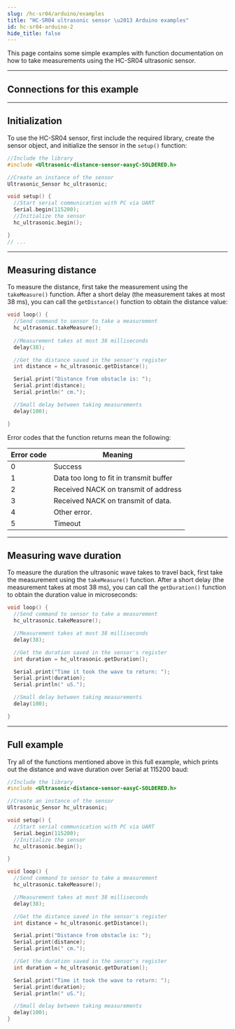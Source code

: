```yaml
---
slug: /hc-sr04/arduino/examples
title: "HC-SR04 ultrasonic sensor \u2013 Arduino examples"
id: hc-sr04-arduino-2
hide_title: false
---
```

This page contains some simple examples with function documentation on how to take measurements using the HC-SR04 ultrasonic sensor.

---

## Connections for this example

<CenteredImage src="/img/hc-sr04/connection.png" alt="connection" />

---

## Initialization

To use the HC-SR04 sensor, first include the required library, create the sensor object, and initialize the sensor in the `setup()` function:
```cpp
//Include the library
#include <Ultrasonic-distance-sensor-easyC-SOLDERED.h>

//Create an instance of the sensor
Ultrasonic_Sensor hc_ultrasonic;

void setup() {
  //Start serial communication with PC via UART
  Serial.begin(115200); 
  //Initialize the sensor 
  hc_ultrasonic.begin();

}
// ...
```

<FunctionDocumentation
  functionName="hc_ultrasonic.begin()"
  description="Initializes the HC-SR04 sensor, setting up communication over I2C."
  returnDescription="None"
  parameters={[]}
/>

---

## Measuring distance

To measure the distance, first take the measurement using the `takeMeasure()` function. After a short delay (the measurement takes at most 38 ms), you can call the `getDistance()` function to obtain the distance value:

```cpp
void loop() {
  //Send command to sensor to take a measurement
  hc_ultrasonic.takeMeasure();
  
  //Measurement takes at most 38 milliseconds                             
  delay(38);  

  //Get the distance saved in the sensor's register
  int distance = hc_ultrasonic.getDistance();

  Serial.print("Distance from obstacle is: ");
  Serial.print(distance);               
  Serial.println(" cm.");  

  //Small delay between taking measurements
  delay(100);

}
```

<CenteredImage src="/img/hc-sr04/distance.png" alt="Serial monitor temperature readings" caption="Serial monitor distance measurement output" width="100%" />

<FunctionDocumentation
  functionName="hc_ultrasonic.takeMeasure()"
  description="Starts a distance measurement."
  returnDescription="Integer value, returns an error code from the Wire.h library"
  parameters={[]}
/>

<InfoBox>

Error codes that the function returns mean the following:

| **Error code**       | **Meaning**                              |
| -------------------- | -----------------------------------------|
| 0                    | Success                                  |
| 1                    | Data too long to fit in transmit buffer  |
| 2                    | Received NACK on transmit of address     |
| 3                    | Received NACK on transmit of data.       |
| 4                    | Other error.                             |
| 5                    | Timeout                                  |

</InfoBox>

<FunctionDocumentation
  functionName="hc_ultrasonic.getDistance()"
  description="Receives data and converts the binary data into a distance value in centimeters."
  returnDescription="Integer value, returns the distance from obstacle in centimeters"
  parameters={[]}
/>

---

## Measuring wave duration

To measure the duration the ultrasonic wave takes to travel back, first take the measurement using the `takeMeasure()` function. After a short delay (the measurement takes at most 38 ms), you can call the `getDuration()` function to obtain the duration value in microseconds:

```cpp
void loop() {
  //Send command to sensor to take a measurement
  hc_ultrasonic.takeMeasure();

  //Measurement takes at most 38 milliseconds                             
  delay(38);  

  //Get the duration saved in the sensor's register
  int duration = hc_ultrasonic.getDuration();

  Serial.print("Time it took the wave to return: ");
  Serial.print(duration);               
  Serial.println(" uS.");

  //Small delay between taking measurements
  delay(100);

}
```

<CenteredImage src="/img/hc-sr04/duration.png" alt="Serial monitor wave duration readings" caption="Serial monitor wave duration measurement output" width="100%" />

<FunctionDocumentation
  functionName="hc_ultrasonic.getDuration()"
  description="Receives data and converts it into the time required for the echoed sound wave to return to the sensor."
  returnDescription="Integer value, returns the time in microseconds needed for the echoed sound wave to return"
  parameters={[]}
/>

---

## Full example
Try all of the functions mentioned above in this full example, which prints out the distance and wave duration over Serial at 115200 baud:

```cpp
//Include the library
#include <Ultrasonic-distance-sensor-easyC-SOLDERED.h>

//Create an instance of the sensor
Ultrasonic_Sensor hc_ultrasonic;

void setup() {
  //Start serial communication with PC via UART
  Serial.begin(115200); 
  //Initialize the sensor 
  hc_ultrasonic.begin();

}

void loop() {
  //Send command to sensor to take a measurement
  hc_ultrasonic.takeMeasure();

  //Measurement takes at most 38 milliseconds                             
  delay(38);  

  //Get the distance saved in the sensor's register
  int distance = hc_ultrasonic.getDistance();

  Serial.print("Distance from obstacle is: ");
  Serial.print(distance);               
  Serial.println(" cm.");  

  //Get the duration saved in the sensor's register
  int duration = hc_ultrasonic.getDuration();

  Serial.print("Time it took the wave to return: ");
  Serial.print(duration);               
  Serial.println(" uS.");  

  //Small delay between taking measurements
  delay(100);
}
```
<QuickLink 
  title="getDistance_easyC.ino" 
  description="Example file for using HC-SR04 sensor with Qwiic"
  url="https://github.com/SolderedElectronics/Soldered-Ultrasonic-Sensor-easyC-Arduino-Library/blob/main/examples/getDistance_easyC/getDistance_easyC.ino" 
/>

<CenteredImage src="/img/hc-sr04/full_example.png" alt="Serial monitor Distance and duration readings" caption="Serial monitor Distance and duration readings" width="100%" />